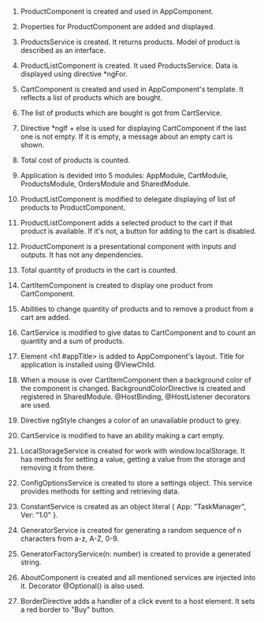 1. ProductComponent is created and used in AppComponent.
2. Properties for ProductComponent are added and displayed.
3. ProductsService is created. It returns products. Model of product is described as an interface.
4. ProductListComponent is created. It used ProductsService. Data is displayed using directive *ngFor.
5. CartComponent is created and used in AppComponent's template. It reflects a list of products which are bought.
6. The list of products which are bought is got from CartService.
7. Directive *ngIf + else is used for displaying CartComponent if the last one is not empty. If it is empty, a message about an empty cart is shown.
8. Total cost of products is counted.

9. Application is devided into 5 modules: AppModule, CartModule, ProductsModule, OrdersModule and SharedModule.
10. ProductListComponent is modified to delegate displaying of list of products to ProductComponent.
11. ProductListComponent adds a selected product to the cart if that product is available. If it's not, a button for adding to the cart is disabled.
12. ProductComponent is a presentational component with inputs and outputs. It has not any dependencies.
13. Total quantity of products in the cart is counted.
14. СartItemComponent is created to display one product from CartComponent.
15. Abilities to change quantity of products and to remove a product from a cart are added.
16. CartService is modified to give datas to CartComponent and to count an quantity and a sum of products.
17. Element <h1 #appTitle></h1> is added to AppComponent's layout. Title for application is installed using @ViewChild.
18. When a mouse is over CartItemComponent then a background color of the component is changed. BackgroundColorDirective is created and registered in SharedModule. @HostBinding, @HostListener decorators are used.
19. Directive ngStyle changes a color of an unavailable product to grey.

20. CartService is modified to have an ability making a cart empty.
21. LocalStorageService is created for work with window.localStorage. It has methods for setting a value, getting a value from the storage and removing it from there.
22. ConfigOptionsService is created to store a settings object. This service provides methods for setting and retrieving data.
23. ConstantService is created as an object literal { App: "TaskManager", Ver: "1.0" }.
24. GeneratorService is created for generating a random sequence of n characters from a-z, A-Z, 0-9.
25. GeneratorFactoryService(n: number) is created to provide a generated string.
26. AboutComponent is created and all mentioned services are injected into it. Decorator @Optional() is also used.
27. BorderDirective adds a handler of a click event to a host element. It sets a red border to "Buy" button.